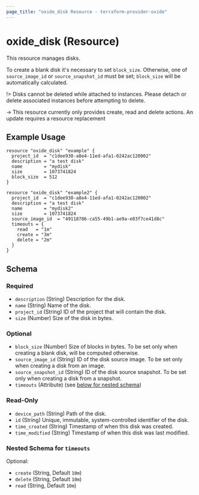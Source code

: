 ```yaml
---
page_title: "oxide_disk Resource - terraform-provider-oxide"
---
```


# oxide_disk (Resource)

This resource manages disks.

To create a blank disk it's necessary to set `block_size`. Otherwise, one of `source_image_id` or `source_snapshot_id` must be set; `block_size` will be automatically calculated.

!> Disks cannot be deleted while attached to instances. Please detach or delete associated instances before attempting to delete.

-> This resource currently only provides create, read and delete actions. An update requires a resource replacement

## Example Usage

```hcl
resource "oxide_disk" "example" {
  project_id  = "c1dee930-a8e4-11ed-afa1-0242ac120002"
  description = "a test disk"
  name        = "mydisk"
  size        = 1073741824
  block_size  = 512
}

resource "oxide_disk" "example2" {
  project_id  = "c1dee930-a8e4-11ed-afa1-0242ac120002"
  description = "a test disk"
  name        = "mydisk2"
  size        = 1073741824
  source_image_id  = "49118786-ca55-49b1-ae9a-e03f7ce41d8c"
  timeouts = {
    read   = "1m"
    create = "3m"
    delete = "2m"
  }
}
```

## Schema

### Required

- `description` (String) Description for the disk.
- `name` (String) Name of the disk.
- `project_id` (String) ID of the project that will contain the disk.
- `size` (Number) Size of the disk in bytes.

### Optional

- `block_size` (Number) Size of blocks in bytes. To be set only when creating a blank disk, will be computed otherwise.
- `source_image_id` (String) ID of the disk source image. To be set only when creating a disk from an image.
- `source_snapshot_id` (String) ID of the disk source snapshot. To be set only when creating a disk from a snapshot.
- `timeouts` (Attribute) (see [below for nested schema](#nestedatt--timeouts))

### Read-Only

- `device_path` (String) Path of the disk.
- `id` (String) Unique, immutable, system-controlled identifier of the disk.
- `time_created` (String) Timestamp of when this disk was created.
- `time_modified` (String) Timestamp of when this disk was last modified.

<a id="nestedatt--timeouts"></a>

### Nested Schema for `timeouts`

Optional:

- `create` (String, Default `10m`)
- `delete` (String, Default `10m`)
- `read` (String, Default `10m`)
